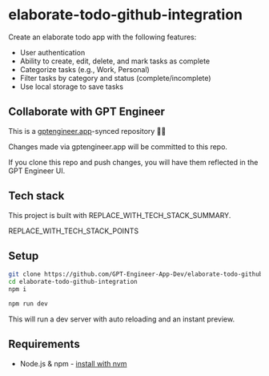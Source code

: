 # elaborate-todo-github-integration

Create an elaborate todo app with the following features:
- User authentication
- Ability to create, edit, delete, and mark tasks as complete
- Categorize tasks (e.g., Work, Personal)
- Filter tasks by category and status (complete/incomplete)
- Use local storage to save tasks

## Collaborate with GPT Engineer

This is a [gptengineer.app](https://gptengineer.app)-synced repository 🌟🤖

Changes made via gptengineer.app will be committed to this repo.

If you clone this repo and push changes, you will have them reflected in the GPT Engineer UI.

## Tech stack

This project is built with REPLACE_WITH_TECH_STACK_SUMMARY.

REPLACE_WITH_TECH_STACK_POINTS

## Setup

```sh
git clone https://github.com/GPT-Engineer-App-Dev/elaborate-todo-github-integration.git
cd elaborate-todo-github-integration
npm i
```

```sh
npm run dev
```

This will run a dev server with auto reloading and an instant preview.

## Requirements

- Node.js & npm - [install with nvm](https://github.com/nvm-sh/nvm#installing-and-updating)
